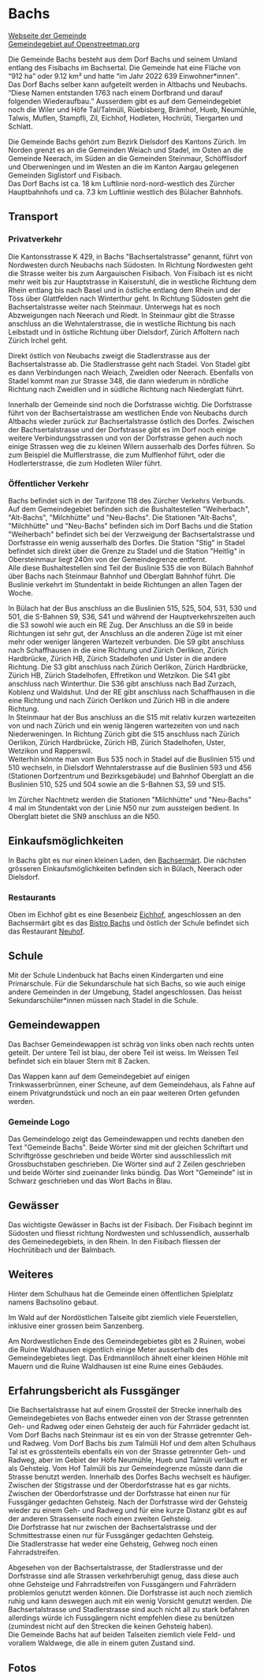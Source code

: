 # Bachs

[Webseite der Gemeinde](https://www.bachs.ch)  
[Gemeindegebiet auf Openstreetmap.org](https://www.openstreetmap.org/relation/1682085)

Die Gemeinde Bachs besteht aus dem Dorf Bachs und seinem Umland entlang des Fisibachs im Bachsertal. Die Gemeinde hat eine Fläche von <q cite="https://www.bachs.ch/statistisches-steuerfuesse/">912 ha</q> oder 9.12 km² und hatte <q cite="https://www.bachs.ch/statistisches-steuerfuesse/">im Jahr 2022 639 Einwohner\*innen</q>.  
Das Dorf Bachs selber kann aufgeteilt werden in Altbachs und Neubachs. <q cite="https://www.bachs.ch/geschichte/">Diese Namen entstanden 1763 nach einem Dorfbrand und darauf folgenden Wiederaufbau.</q> Ausserdem gibt es auf dem Gemeindegebiet noch die Wiler und Höfe Tal/Talmüli, Rüebisberg, Brämhof, Hueb, Neumühle, Talwis, Muflen, Stampfli, Zil, Eichhof, Hodleten, Hochrüti, Tiergarten und Schlatt.

Die Gemeinde Bachs gehört zum Bezirk Dielsdorf des Kantons Zürich. Im Norden grenzt es an die Gemeinden Weiach und Stadel, im Osten an die Gemeinde Neerach, im Süden an die Gemeinden Steinmaur, Schöfflisdorf und Oberweningen und im Westen an die im Kanton Aargau gelegenen Gemeinden Siglistorf und Fisibach.  
Das Dorf Bachs ist ca. 18 km Luftlinie nord-nord-westlich des Zürcher Hauptbahnhofs und ca. 7.3 km Luftlinie westlich des Bülacher Bahnhofs.

## Transport

### Privatverkehr

Die Kantonsstrasse K 429, in Bachs "Bachsertalstrasse" genannt, führt von Nordwesten durch Neubachs nach Südosten. In Richtung Nordwesten geht die Strasse weiter bis zum Aargauischen Fisibach. Von Fisibach ist es nicht mehr weit bis zur Hauptstrasse in Kaiserstuhl, die in westliche Richtung dem Rhein entlang bis nach Basel und in östliche entlang dem Rhein und der Töss über Glattfelden nach Winterthur geht. In Richtung Südosten geht die Bachsertalstrasse weiter nach Steinmaur. Unterwegs hat es noch Abzweigungen nach Neerach und Riedt. In Steinmaur gibt die Strasse anschluss an die Wehntalerstrasse, die in westliche Richtung bis nach Leibstadt und in östliche Richtung über Dielsdorf, Zürich Affoltern nach Zürich Irchel geht.

Direkt östlich von Neubachs zweigt die Stadlerstrasse aus der Bachsertalstrasse ab. Die Stadlerstrasse geht nach Stadel. Von Stadel gibt es dann Verbindungen nach Weiach, Zweidlen oder Neerach. Ebenfalls von Stadel kommt man zur Strasse 348, die dann wiederum in nördliche Richtung nach Zweidlen und in südliche Richtung nach Niederglatt führt.

Innerhalb der Gemeinde sind noch die Dorfstrasse wichtig. Die Dorfstrasse führt von der Bachsertalstrasse am westlichen Ende von Neubachs durch Altbachs wieder zurück zur Bachsertalstrasse östlich des Dorfes. Zwischen der Bachsertalstrasse und der Dorfstrasse gibt es im Dorf noch einige weitere Verbindungsstrassen und von der Dorfstrasse gehen auch noch einige Strassen weg die zu kleinen Wilern ausserhalb des Dorfes führen. So zum Beispiel die Mulflerstrasse, die zum Mulflenhof führt, oder die Hodlerterstrasse, die zum Hodleten Wiler führt.

### Öffentlicher Verkehr

Bachs befindet sich in der Tarifzone 118 des Zürcher Verkehrs Verbunds. Auf dem Gemeindegebiet befinden sich die Bushaltestellen "Weiherbach", "Alt-Bachs", "Milchhütte" und "Neu-Bachs". Die Stationen "Alt-Bachs", "Milchhütte" und "Neu-Bachs" befinden sich im Dorf Bachs und die Station "Weiherbach" befindet sich bei der Verzweigung der Bachsertalstrasse und Dorfstrasse ein wenig ausserhalb des Dorfes. Die Station "Stig" in Stadel befindet sich direkt über die Grenze zu Stadel und die Station "Heitlig" in Obersteinmaur liegt 240m von der Gemeindegrenze entfernt.  
Alle diese Bushaltestellen sind Teil der Buslinie 535 die von Bülach Bahnhof über Bachs nach Steinmaur Bahnhof und Oberglatt Bahnhof führt. Die Buslinie verkehrt im Stundentakt in beide Richtungen an allen Tagen der Woche.

In Bülach hat der Bus anschluss an die Buslinien 515, 525, 504, 531, 530 und 501, die S-Bahnen S9, S36, S41 und während der Hauptverkehrszeiten auch die S3 sowohl wie auch ein RE Zug. Der Anschluss an die S9 in beide Richtungen ist sehr gut, der Anschluss an die anderen Züge ist mit einer mehr oder weniger längeren Wartezeit verbunden. Die S9 gibt anschluss nach Schaffhausen in die eine Richtung und Zürich Oerlikon, Zürich Hardbrücke, Zürich HB, Zürich Stadelhofen und Uster in die andere Richtung. Die S3 gibt anschluss nach Zürich Oerlikon, Zürich Hardbrücke, Zürich HB, Zürich Stadelhofen, Effretikon und Wetzikon. Die S41 gibt anschluss nach Winterthur. Die S36 gibt anschluss nach Bad Zurzach, Koblenz und Waldshut. Und der RE gibt anschluss nach Schaffhausen in die eine Richtung und nach Zürich Oerlikon und Zürich HB in die andere Richtung.  
In Steinmaur hat der Bus anschluss an die S15 mit relativ kurzen wartezeiten von und nach Zürich und ein wenig längeren wartezeiten von und nach Niederweningen. In Richtung Zürich gibt die S15 anschluss nach Zürich Oerlikon, Zürich Hardbrücke, Zürich HB, Zürich Stadelhofen, Uster, Wetzikon und Rapperswil.  
Weiterhin könnte man vom Bus 535 noch in Stadel auf die Buslinien 515 und 510 wechseln, in Dielsdorf Wehntalerstrasse auf die Buslinien 593 und 456 (Stationen Dorfzentrum und Bezirksgebäude) und Bahnhof Oberglatt an die Buslinien 510, 525 und 504 sowie an die S-Bahnen S3, S9 und S15.

Im Zürcher Nachtnetz werden die Stationen "Milchhütte" und "Neu-Bachs" 4 mal im Stundentakt von der Linie N50 nur zum aussteigen bedient. In Oberglatt bietet die SN9 anschluss an die N50.

## Einkaufsmöglichkeiten

In Bachs gibt es nur einen kleinen Laden, den [Bachsermärt](https://www.bachsermaert.ch/). Die nächsten grösseren Einkaufsmöglichkeiten befinden sich in Bülach, Neerach oder Dielsdorf.

### Restaurants

Oben im Eichhof gibt es eine Besenbeiz [Eichhof](https://besenbeiz-eichhof.ch/), angeschlossen an den Bachsermärt gibt es das [Bistro Bachs](https://www.bachsermaert.ch/bistro-bachs/) und östlich der Schule befindet sich das Restaurant [Neuhof](https://www.neuhofbachs.com/).

## Schule

Mit der Schule Lindenbuck hat Bachs einen Kindergarten und eine Primarschule. Für die Sekundarschule hat sich Bachs, so wie auch einige andere Gemeinden in der Umgebung, Stadel angeschlossen. Das heisst Sekundarschüler\*innen müssen nach Stadel in die Schule.

## Gemeindewappen

Das Bachser Gemeindewappen ist schräg von links oben nach rechts unten geteilt. Der untere Teil ist blau, der obere Teil ist weiss. Im Weissen Teil befindet sich ein blauer Stern mit 8 Zacken.

Das Wappen kann auf dem Gemeindegebiet auf einigen Trinkwasserbrünnen, einer Scheune, auf dem Gemeindehaus, als Fahne auf einem Privatgrundstück und noch an ein paar weiteren Orten gefunden werden.

### Gemeinde Logo

Das Gemeindelogo zeigt das Gemeindewappen und rechts daneben den Text "Gemeinde Bachs". Beide Wörter sind mit der gleichen Schriftart und Schriftgrösse geschrieben und beide Wörter sind ausschliesslich mit Grossbuchstaben geschrieben. Die Wörter sind auf 2 Zeilen geschrieben und beide Wörter sind zueinander links bündig. Das Wort "Gemeinde" ist in Schwarz geschrieben und das Wort Bachs in Blau.

## Gewässer

Das wichtigste Gewässer in Bachs ist der Fisibach. Der Fisibach beginnt im Südosten und fliesst richtung Nordwesten und schlussendlich, ausserhalb des Gemeinedegebiets, in den Rhein. In den Fisibach fliessen der Hochrütibach und der Balmbach.

## Weiteres

Hinter dem Schulhaus hat die Gemeinde einen öffentlichen Spielplatz namens Bachsolino gebaut.

Im Wald auf der Nordöstlichen Talseite gibt ziemlich viele Feuerstellen, inklusive einer grossen beim Sanzenberg.

Am Nordwestlichen Ende des Gemeindegebietes gibt es 2 Ruinen, wobei die Ruine Waldhausen eigentlich einige Meter ausserhalb des Gemeindegebietes liegt. Das Erdmannliloch ähnelt einer kleinen Höhle mit Mauern und die Ruine Waldhausen ist eine Ruine eines Gebäudes.

## Erfahrungsbericht als Fussgänger

Die Bachsertalstrasse hat auf einem Grossteil der Strecke innerhalb des Gemeindegebietes von Bachs entweder einen von der Strasse getrennten Geh- und Radweg oder einen Gehsteig der auch für Fahrräder gedacht ist. Vom Dorf Bachs nach Steinmaur ist es ein von der Strasse getrennter Geh- und Radweg. Vom Dorf Bachs bis zum Talmüli Hof und dem alten Schulhaus Tal ist es grösstenteils ebenfalls ein von der Strasse getrennter Geh- und Radweg, aber im Gebiet der Höfe Neumühle, Hueb und Talmüli verläuft er als Gehsteig. Vom Hof Talmüli bis zur Gemeindegrenze müsste dann die Strasse benutzt werden. Innerhalb des Dorfes Bachs wechselt es häufiger. Zwischen der Stigstrasse und der Oberdorfstrasse hat es gar nichts. Zwischen der Oberdorfstrasse und der Dorfstrasse hat einen nur für Fussgänger gedachten Gehsteig. Nach der Dorfstrasse wird der Gehsteig wieder zu einem Geh- und Radweg und für eine kurze Distanz gibt es auf der anderen Strassenseite noch einen zweiten Gehsteig.  
Die Dorfstrasse hat nur zwischen der Bachsertalstrasse und der Schmittestrasse einen nur für Fussgänger gedachten Gehsteig.  
Die Stadlerstrasse hat weder eine Gehsteig, Gehweg noch einen Fahrradstreifen.

Abgesehen von der Bachsertalstrasse, der Stadlerstrasse und der Dorfstrasse sind alle Strassen verkehrberuhigt genug, dass diese auch ohne Gehsteige und Fahrradstreifen von Fussgängern und Fahrrädern problemlos genutzt werden können. Die Dorfstrasse ist auch noch ziemlich ruhig und kann deswegen auch mit ein wenig Vorsicht genutzt werden. Die Bachsertalstrasse und Stadlerstrasse sind auch nicht all zu stark befahren allerdings würde ich Fussgängern nicht empfehlen diese zu benützen (zumindest nicht auf den Strecken die keinen Gehsteig haben).  
Die Gemeinde Bachs hat auf beiden Talseiten ziemlich viele Feld- und vorallem Waldwege, die alle in einem guten Zustand sind.

## Fotos
